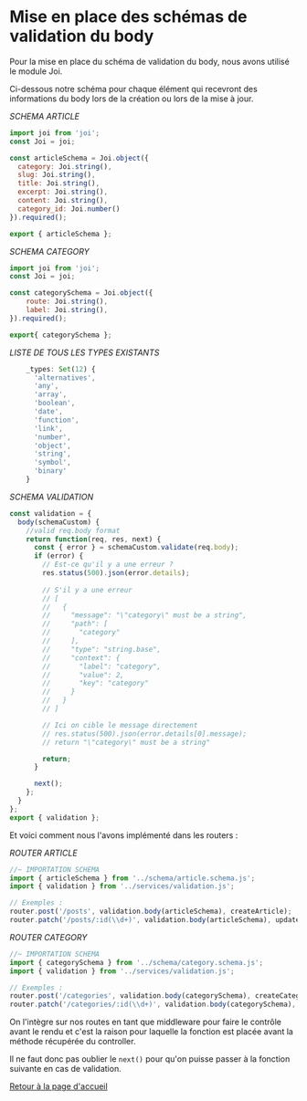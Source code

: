 # Mise en place des schémas de validation du body

Pour la mise en place du schéma de validation du body, nous avons utilisé le module Joi.

Ci-dessous notre schéma pour chaque élément qui recevront des informations du body lors de la création ou lors de la mise à jour.

*SCHEMA ARTICLE*

```js
import joi from 'joi';
const Joi = joi;

const articleSchema = Joi.object({
  category: Joi.string(),
  slug: Joi.string(),
  title: Joi.string(),
  excerpt: Joi.string(),
  content: Joi.string(),
  category_id: Joi.number()
}).required();

export { articleSchema };
```

*SCHEMA CATEGORY*

```js
import joi from 'joi';
const Joi = joi;

const categorySchema = Joi.object({
    route: Joi.string(), 
    label: Joi.string(),
}).required(); 

export{ categorySchema };
```

*LISTE DE TOUS LES TYPES EXISTANTS*

```js
    _types: Set(12) {
      'alternatives',
      'any',
      'array',
      'boolean',
      'date',
      'function',
      'link',
      'number',
      'object',
      'string',
      'symbol',
      'binary'
    }
```

*SCHEMA VALIDATION*

```js
const validation = {
  body(schemaCustom) {
    //valid req.body format
    return function(req, res, next) {
      const { error } = schemaCustom.validate(req.body);
      if (error) {
        // Est-ce qu'il y a une erreur ?
        res.status(500).json(error.details);
        
        // S'il y a une erreur
        // [
        //   {
        //     "message": "\"category\" must be a string",
        //     "path": [
        //       "category"
        //     ],
        //     "type": "string.base",
        //     "context": {
        //       "label": "category",
        //       "value": 2,
        //       "key": "category"
        //     }
        //   }
        // ]

        // Ici on cible le message directement
        // res.status(500).json(error.details[0].message);
        // return "\"category\" must be a string"

        return;
      }

      next();
    };
  }
};
export { validation };
```

Et voici comment nous l'avons implémenté dans les routers :

*ROUTER ARTICLE*

```js
//~ IMPORTATION SCHEMA 
import { articleSchema } from '../schema/article.schema.js';
import { validation } from '../services/validation.js';

// Exemples :
router.post('/posts', validation.body(articleSchema), createArticle);
router.patch('/posts/:id(\\d+)', validation.body(articleSchema), updateArticle);
```

*ROUTER CATEGORY*

```js
//~ IMPORTATION SCHEMA 
import { categorySchema } from '../schema/category.schema.js';
import { validation } from '../services/validation.js';

// Exemples :
router.post('/categories', validation.body(categorySchema), createCategory);
router.patch('/categories/:id(\\d+)', validation.body(categorySchema), updateCategory);
```

On l'intègre sur nos routes en tant que middleware pour faire le contrôle avant le rendu et c'est la raison pour laquelle la fonction est placée avant la méthode récupérée du controller.

Il ne faut donc pas oublier le `next()` pour qu'on puisse passer à la fonction suivante en cas de validation.

[Retour à la page d'accueil](../README.md)
